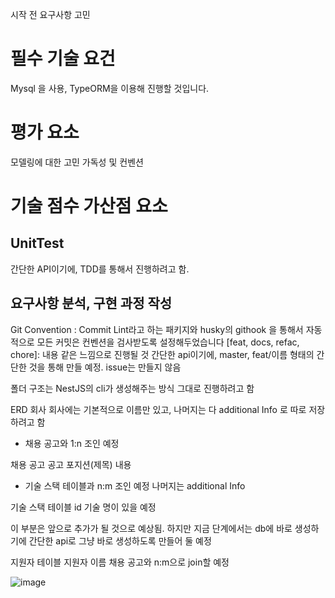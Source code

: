 시작 전 요구사항 고민

# 필수 기술 요건

Mysql 을 사용, TypeORM을 이용해 진행할 것입니다.

# 평가 요소

모델링에 대한 고민
가독성 및 컨벤션

# 기술 점수 가산점 요소

## UnitTest

간단한 API이기에, TDD를 통해서 진행하려고 함.

## 요구사항 분석, 구현 과정 작성

Git Convention : Commit Lint라고 하는 패키지와 husky의 githook 을 통해서 자동적으로 모든 커밋은 컨벤션을 검사받도록 설정해두었습니다
\[feat, docs, refac, chore]: 내용
같은 느낌으로 진행될 것
간단한 api이기에, master, feat/이름 형태의 간단한 것을 통해 만들 예정.
issue는 만들지 않음

폴더 구조는 NestJS의 cli가 생성해주는 방식 그대로 진행하려고 함

ERD
회사
회사에는 기본적으로 이름만 있고, 나머지는 다 additional Info 로 따로 저장하려고 함

- 채용 공고와 1:n 조인 예정

채용 공고
공고 포지션(제목)
내용

- 기술 스택 테이블과 n:m 조인 예정
  나머지는 additional Info

기술 스택 테이블
id
기술 명이 있을 예정

이 부분은 앞으로 추가가 될 것으로 예상됨. 하지만 지금 단계에서는 db에 바로 생성하기에
간단한 api로 그냥 바로 생성하도록 만들어 둘 예정

지원자 테이블
지원자 이름
채용 공고와 n:m으로 join할 예정

![image](https://user-images.githubusercontent.com/80899085/195292088-96d02c18-033d-4abe-84c2-86cf0b59f4d9.png)
